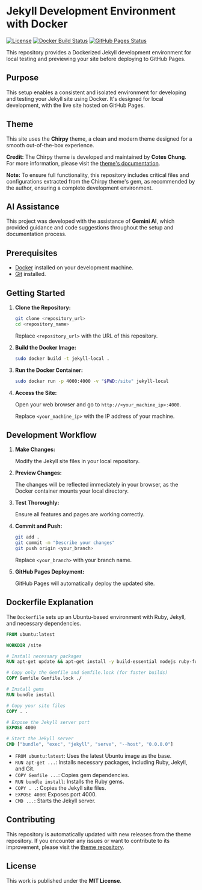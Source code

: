 # Jekyll Development Environment with Docker

[![License](https://img.shields.io/badge/License-MIT-blue.svg)](https://opensource.org/licenses/MIT)
[![Docker Build Status](https://img.shields.io/docker/build/yourusername/jekyll-local?style=flat-square)](https://hub.docker.com/r/yourusername/jekyll-local)
[![GitHub Pages Status](https://img.shields.io/badge/GitHub%20Pages-Active-brightgreen.svg?style=flat-square)](https://<your-github-username>.github.io/<your-repo-name>/)

This repository provides a Dockerized Jekyll development environment for local testing and previewing your site before deploying to GitHub Pages.

## Purpose

This setup enables a consistent and isolated environment for developing and testing your Jekyll site using Docker. It's designed for local development, with the live site hosted on GitHub Pages.

## Theme

This site uses the **Chirpy** theme, a clean and modern theme designed for a smooth out-of-the-box experience.

**Credit:** The Chirpy theme is developed and maintained by **Cotes Chung**. For more information, please visit the [theme's documentation](https://chirpy.cotes.page/).

**Note:** To ensure full functionality, this repository includes critical files and configurations extracted from the Chirpy theme's gem, as recommended by the author, ensuring a complete development environment.

## AI Assistance

This project was developed with the assistance of **Gemini AI**, which provided guidance and code suggestions throughout the setup and documentation process.

## Prerequisites

* [Docker](https://www.docker.com/get-started) installed on your development machine.
* [Git](https://git-scm.com/downloads) installed.

## Getting Started

1.  **Clone the Repository:**

    ```bash
    git clone <repository_url>
    cd <repository_name>
    ```

    Replace `<repository_url>` with the URL of this repository.

2.  **Build the Docker Image:**

    ```bash
    sudo docker build -t jekyll-local .
    ```

3.  **Run the Docker Container:**

    ```bash
    sudo docker run -p 4000:4000 -v "$PWD:/site" jekyll-local
    ```

4.  **Access the Site:**

    Open your web browser and go to `http://<your_machine_ip>:4000`.

    Replace `<your_machine_ip>` with the IP address of your machine.

## Development Workflow

1.  **Make Changes:**

    Modify the Jekyll site files in your local repository.

2.  **Preview Changes:**

    The changes will be reflected immediately in your browser, as the Docker container mounts your local directory.

3.  **Test Thoroughly:**

    Ensure all features and pages are working correctly.

4.  **Commit and Push:**

    ```bash
    git add .
    git commit -m "Describe your changes"
    git push origin <your_branch>
    ```

    Replace `<your_branch>` with your branch name.

5.  **GitHub Pages Deployment:**

    GitHub Pages will automatically deploy the updated site.

## Dockerfile Explanation

The `Dockerfile` sets up an Ubuntu-based environment with Ruby, Jekyll, and necessary dependencies.

```dockerfile
FROM ubuntu:latest

WORKDIR /site

# Install necessary packages
RUN apt-get update && apt-get install -y build-essential nodejs ruby-full ruby-dev bundler git && rm -rf /var/lib/apt/lists/*

# Copy only the Gemfile and Gemfile.lock (for faster builds)
COPY Gemfile Gemfile.lock ./

# Install gems
RUN bundle install

# Copy your site files
COPY . .

# Expose the Jekyll server port
EXPOSE 4000

# Start the Jekyll server
CMD ["bundle", "exec", "jekyll", "serve", "--host", "0.0.0.0"]
```

* `FROM ubuntu:latest`: Uses the latest Ubuntu image as the base.
* `RUN apt-get ...`: Installs necessary packages, including Ruby, Jekyll, and Git.
* `COPY Gemfile ...`: Copies gem dependencies.
* `RUN bundle install`: Installs the Ruby gems.
* `COPY . .`: Copies the Jekyll site files.
* `EXPOSE 4000`: Exposes port 4000.
* `CMD ...`: Starts the Jekyll server.

## Contributing

This repository is automatically updated with new releases from the theme repository. If you encounter any issues or want to contribute to its improvement, please visit the [theme repository](https://github.com/cotes2020/jekyll-theme-chirpy).

## License

This work is published under the **MIT License**.
